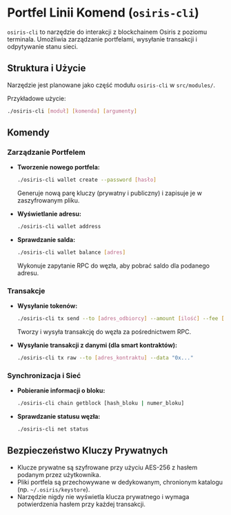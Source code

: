 # Portfel Linii Komend (`osiris-cli`)

`osiris-cli` to narzędzie do interakcji z blockchainem Osiris z poziomu terminala. Umożliwia zarządzanie portfelami, wysyłanie transakcji i odpytywanie stanu sieci.

## Struktura i Użycie
Narzędzie jest planowane jako część modułu `osiris-cli` w `src/modules/`.

Przykładowe użycie:
```bash
./osiris-cli [moduł] [komenda] [argumenty]
```

## Komendy

### Zarządzanie Portfelem
*   **Tworzenie nowego portfela:**
    ```bash
    ./osiris-cli wallet create --password [hasło]
    ```
    Generuje nową parę kluczy (prywatny i publiczny) i zapisuje je w zaszyfrowanym pliku.

*   **Wyświetlanie adresu:**
    ```bash
    ./osiris-cli wallet address
    ```

*   **Sprawdzanie salda:**
    ```bash
    ./osiris-cli wallet balance [adres]
    ```
    Wykonuje zapytanie RPC do węzła, aby pobrać saldo dla podanego adresu.

### Transakcje
*   **Wysyłanie tokenów:**
    ```bash
    ./osiris-cli tx send --to [adres_odbiorcy] --amount [ilość] --fee [opłata]
    ```
    Tworzy i wysyła transakcję do węzła za pośrednictwem RPC.

*   **Wysyłanie transakcji z danymi (dla smart kontraktów):**
    ```bash
    ./osiris-cli tx raw --to [adres_kontraktu] --data "0x..."
    ```

### Synchronizacja i Sieć
*   **Pobieranie informacji o bloku:**
    ```bash
    ./osiris-cli chain getblock [hash_bloku | numer_bloku]
    ```

*   **Sprawdzanie statusu węzła:**
    ```bash
    ./osiris-cli net status
    ```

## Bezpieczeństwo Kluczy Prywatnych
*   Klucze prywatne są szyfrowane przy użyciu AES-256 z hasłem podanym przez użytkownika.
*   Pliki portfela są przechowywane w dedykowanym, chronionym katalogu (np. `~/.osiris/keystore`).
*   Narzędzie nigdy nie wyświetla klucza prywatnego i wymaga potwierdzenia hasłem przy każdej transakcji.
